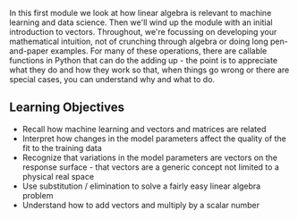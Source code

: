 In this first module we look at how linear algebra is relevant to machine learning and data science. Then we'll wind up the module with an initial introduction to vectors. Throughout, we're focussing on developing your mathematical intuition, not of crunching through algebra or doing long pen-and-paper examples. For many of these operations, there are callable functions in Python that can do the adding up - the point is to appreciate what they do and how they work so that, when things go wrong or there are special cases, you can understand why and what to do.

## Learning Objectives
* Recall how machine learning and vectors and matrices are related
* Interpret how changes in the model parameters affect the quality of the fit to the training data
* Recognize that variations in the model parameters are vectors on the response surface - that vectors are a generic concept not limited to a physical real space
* Use substitution / elimination to solve a fairly easy linear algebra problem
* Understand how to add vectors and multiply by a scalar number
